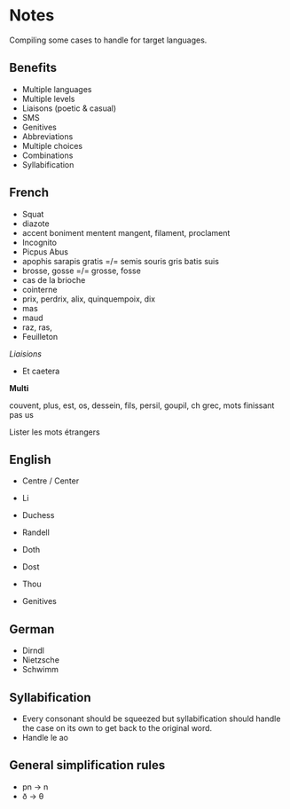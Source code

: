 # Notes

Compiling some cases to handle for target languages.

## Benefits

* Multiple languages
* Multiple levels
* Liaisons (poetic & casual)
* SMS
* Genitives
* Abbreviations
* Multiple choices
* Combinations
* Syllabification

## French

* Squat
* diazote
* accent boniment mentent mangent, filament, proclament
* Incognito
* Picpus Abus
* apophis sarapis gratis =/= semis souris gris batis suis
* brosse, gosse =/= grosse, fosse
* cas de la brioche
* cointerne
* prix, perdrix, alix, quinquempoix, dix
* mas
* maud
* raz, ras,
* Feuilleton

*Liaisions*

* Et caetera

**Multi**

couvent, plus, est, os, dessein, fils, persil, goupil, ch grec, mots finissant pas us

Lister les mots étrangers

## English

* Centre / Center
* Li
* Duchess
* Randell
* Doth
* Dost
* Thou

* Genitives

## German

* Dirndl
* Nietzsche
* Schwimm

## Syllabification

* Every consonant should be squeezed but syllabification should handle the case on its own to get back to the original word.
* Handle le ao

## General simplification rules

* pn -> n
* ð -> θ
